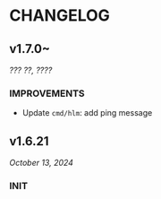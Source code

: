 # CHANGELOG

<!-- ... -->

## v1.7.0~

*??? ??, ????*

### IMPROVEMENTS

- Update `cmd/hlm`: add ping message

<!-- ... -->

## v1.6.21

*October 13, 2024*

### INIT
